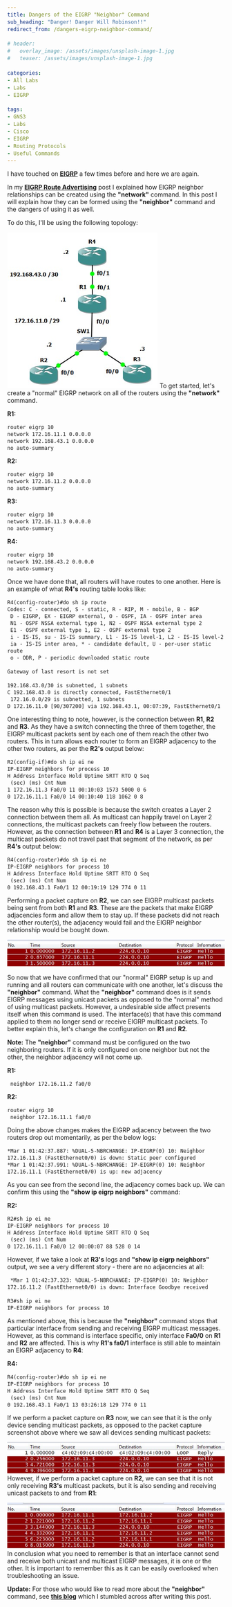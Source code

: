 ```yaml
---
title: Dangers of the EIGRP "Neighbor" Command
sub_heading: "Danger! Danger Will Robinson!!"
redirect_from: /dangers-eigrp-neighbor-command/

# header:
#   overlay_image: /assets/images/unsplash-image-1.jpg
#   teaser: /assets/images/unsplash-image-1.jpg

categories:
- All Labs
- Labs
- EIGRP

tags:
- GNS3
- Labs
- Cisco
- EIGRP
- Routing Protocols
- Useful Commands
---
```

I have touched on **[EIGRP](/tags/#eigrp)** a few times before and here we are again.

In my [**EIGRP Route Advertising**](/eigrp-route-advertising/) post I explained how EIGRP neighbor relationships can be created using the **"network"** command. In this post I will explain how they can be formed using the **"neighbor"** command and the dangers of using it as well.

To do this, I'll be using the following topology:

[![topology](/assets/2015/02/topology3.jpg)](/assets/2015/02/topology3.jpg)
To get started, let's create a "normal" EIGRP network on all of the routers using the **"network"** command.

**R1:**

```
router eigrp 10
network 172.16.11.1 0.0.0.0
network 192.168.43.1 0.0.0.0
no auto-summary
```

**R2:**

```
router eigrp 10
network 172.16.11.2 0.0.0.0
no auto-summary
```

**R3:**

```
router eigrp 10
network 172.16.11.3 0.0.0.0
no auto-summary
```

**R4:**

```
router eigrp 10
network 192.168.43.2 0.0.0.0
no auto-summary
```

Once we have done that, all routers will have routes to one another. Here is an example of what **R4's** routing table looks like:

```
R4(config-router)#do sh ip route
Codes: C - connected, S - static, R - RIP, M - mobile, B - BGP
 D - EIGRP, EX - EIGRP external, O - OSPF, IA - OSPF inter area
 N1 - OSPF NSSA external type 1, N2 - OSPF NSSA external type 2
 E1 - OSPF external type 1, E2 - OSPF external type 2
 i - IS-IS, su - IS-IS summary, L1 - IS-IS level-1, L2 - IS-IS level-2
 ia - IS-IS inter area, * - candidate default, U - per-user static route
 o - ODR, P - periodic downloaded static route

Gateway of last resort is not set

192.168.43.0/30 is subnetted, 1 subnets
C 192.168.43.0 is directly connected, FastEthernet0/1
 172.16.0.0/29 is subnetted, 1 subnets
D 172.16.11.0 [90/307200] via 192.168.43.1, 00:07:39, FastEthernet0/1
```

One interesting thing to note, however, is the connection between **R1**, **R2** and **R3**. As they have a switch connecting the three of them together, the EIGRP multicast packets sent by each one of them reach the other two routers. This in turn allows each router to form an EIGRP adjacency to the other two routers, as per the **R2's** output below:

```
R2(config-if)#do sh ip ei ne
IP-EIGRP neighbors for process 10
H Address Interface Hold Uptime SRTT RTO Q Seq
 (sec) (ms) Cnt Num
1 172.16.11.3 Fa0/0 11 00:10:03 1573 5000 0 6
0 172.16.11.1 Fa0/0 14 00:10:40 118 1062 0 8
```

The reason why this is possible is because the switch creates a Layer 2 connection between them all. As multicast can happily travel on Layer 2 connections, the multicast packets can freely flow between the routers. However, as the connection between **R1** and **R4** is a Layer 3 connection, the multicast packets do not travel past that segment of the network, as per **R4's** output below:

```
R4(config-router)#do sh ip ei ne
IP-EIGRP neighbors for process 10
H Address Interface Hold Uptime SRTT RTO Q Seq
 (sec) (ms) Cnt Num
0 192.168.43.1 Fa0/1 12 00:19:19 129 774 0 11
```

Performing a packet capture on **R2**, we can see EIGRP multicast packets being sent from both **R1** and **R3**. These are the packets that make EIGRP adjacencies form and allow them to stay up. If these packets did not reach the other router(s), the adjacency would fail and the EIGRP neighbor relationship would be bought down.

[![capture](/assets/2015/02/capture.jpg)](/assets/2015/02/capture.jpg)

So now that we have confirmed that our "normal" EIGRP setup is up and running and all routers can communicate with one another, let's discuss the **"neighbor"** command. What the **"neighbor"** command does is it sends EIGRP messages using unicast packets as opposed to the "normal" method of using multicast packets. However, a undesirable side affect presents itself when this command is used. The interface(s) that have this command applied to them no longer send or receive EIGRP multicast packets. To better explain this, let's change the configuration on **R1** and **R2**.

**Note:** The **"neighbor"** command must be configured on the two neighboring routers. If it is only configured on one neighbor but not the other, the neighbor adjacency will not come up.

**R1:**

```router eigrp 10
 neighbor 172.16.11.2 fa0/0
```

**R2:**

```
router eigrp 10
 neighbor 172.16.11.1 fa0/0
```

Doing the above changes makes the EIGRP adjacency between the two routers drop out momentarily, as per the below logs:

```
*Mar 1 01:42:37.887: %DUAL-5-NBRCHANGE: IP-EIGRP(0) 10: Neighbor 172.16.11.3 (FastEthernet0/0) is down: Static peer configured
*Mar 1 01:42:37.991: %DUAL-5-NBRCHANGE: IP-EIGRP(0) 10: Neighbor 172.16.11.1 (FastEthernet0/0) is up: new adjacency
```

As you can see from the second line, the adjacency comes back up. We can confirm this using the **"show ip eigrp neighbors"** command:

**R2:**

```
R2#sh ip ei ne
IP-EIGRP neighbors for process 10
H Address Interface Hold Uptime SRTT RTO Q Seq
 (sec) (ms) Cnt Num
0 172.16.11.1 Fa0/0 12 00:00:07 88 528 0 14
```

However, if we take a look at **R3's** logs and **"show ip eigrp neighbors"** output, we see a very different story - there are no adjacencies at all:

```
 *Mar 1 01:42:37.323: %DUAL-5-NBRCHANGE: IP-EIGRP(0) 10: Neighbor 172.16.11.2 (FastEthernet0/0) is down: Interface Goodbye received

R3#sh ip ei ne
IP-EIGRP neighbors for process 10
```

As mentioned above, this is because the **"neighbor"** command stops that particular interface from sending and receiving EIGRP multicast messages. However, as this command is interface specific, only interface **Fa0/0** on **R1** and **R2** are affected. This is why **R1's fa0/1** interface is still able to maintain an EIGRP adjacency to **R4**:

**R4:**

```
R4(config-router)#do sh ip ei ne
IP-EIGRP neighbors for process 10
H Address Interface Hold Uptime SRTT RTO Q Seq
 (sec) (ms) Cnt Num
0 192.168.43.1 Fa0/1 13 03:26:18 129 774 0 11
```

If we perform a packet capture on **R3** now, we can see that it is the only device sending multicast packets, as opposed to the packet capture screenshot above where we saw all devices sending multicast packets:

[![capture2](/assets/2015/02/capture2.jpg)](/assets/2015/02/capture2.jpg)
However, if we perform a packet capture on **R2**, we can see that it is not only receiving **R3's** multicast packets, but it is also sending and receiving unicast packets to and from **R1**:

[![capture3](/assets/2015/02/capture3.jpg)](/assets/2015/02/capture3.jpg)
In conclusion what you need to remember is that an interface cannot send and receive both unicast and multicast EIGRP messages, it is one or the other. It is important to remember this as it can be easily overlooked when troubleshooting an issue.

**Update:** For those who would like to read more about the **"neighbor"** command, see [**this blog**](http://rbcciequest.wordpress.com/2008/02/04/day-6-of-week-4-and-the-end-of-week-4/) which I stumbled across after writing this post.
